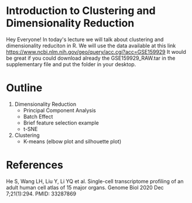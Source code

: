 # Introduction to Clustering and Dimensionality Reduction

Hey Everyone! In today's lecture we will talk about clustering and dimensionality reduciton in R. 
We will use the data available at this link https://www.ncbi.nlm.nih.gov/geo/query/acc.cgi?acc=GSE159929
It would be great if you could download already the GSE159929_RAW.tar in the supplementary file and put the folder in your desktop. 

# Outline

1. Dimensionality Reduction
    - Principal Component Analysis
    - Batch Effect
    - Brief feature selection example
    - t-SNE
2. Clustering
    - K-means (elbow plot and silhouette plot)

    
# References
He S, Wang LH, Liu Y, Li YQ et al. Single-cell transcriptome profiling of an adult human cell atlas of 15 major organs. Genome Biol 2020 Dec 7;21(1):294. PMID: 33287869

